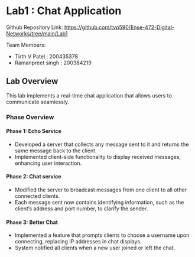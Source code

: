 # Lab1 : Chat Application

Github Repository Link: https://github.com/tvp590/Ense-472-Digital-Networks/tree/main/Lab1

Team Members:
- Tirth V Patel : 200435378
- Ramanpreet singh : 200384219


## Lab Overview

This lab  implements a real-time chat application that allows users to communicate seamlessly.

### Phase Overview

#### Phase 1: Echo Service
- Developed a server that collects any message sent to it and returns the same message back to the client.
- Implemented client-side functionality to display received messages, enhancing user interaction.

#### Phase 2: Chat service
- Modified the server to broadcast messages from one client to all other connected clients.
- Each message sent now contains identifying information, such as the client’s address and port number, to clarify the sender.

#### Phase 3: Better Chat
- Implemented a feature that prompts clients to choose a username upon connecting, replacing IP addresses in chat displays.
- System notified all clients when a new user joined or left the chat.